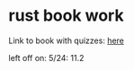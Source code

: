 # rust book work

Link to book with quizzes: [here](https://rust-book.cs.brown.edu/experiment-intro.html)

left off on: 
5/24: 11.2